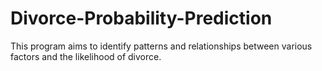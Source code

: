 # Divorce-Probability-Prediction
This program aims to identify patterns and relationships between various factors and the likelihood of divorce.
